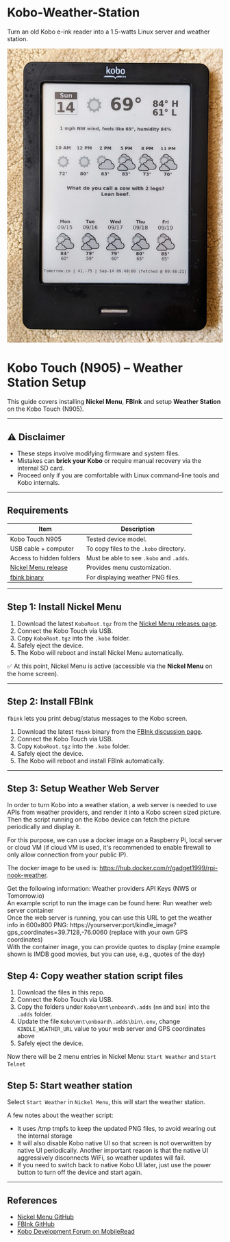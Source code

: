 # Kobo-Weather-Station
Turn an old Kobo e-ink reader into a 1.5-watts Linux server and weather station.

![Sample Kobo weather station photo](Kobo_Weather_Station.jpg)

# Kobo Touch (N905) – Weather Station Setup

This guide covers installing **Nickel Menu**, **FBInk** and setup **Weather Station** on the Kobo Touch (N905).

---

## ⚠️ Disclaimer

- These steps involve modifying firmware and system files.  
- Mistakes can **brick your Kobo** or require manual recovery via the internal SD card.  
- Proceed only if you are comfortable with Linux command-line tools and Kobo internals.  

---

## Requirements

| Item | Description |
|---|---|
| Kobo Touch N905 | Tested device model. |
| USB cable + computer | To copy files to the `.kobo` directory. |
| Access to hidden folders | Must be able to see `.kobo` and `.adds`. |
| [Nickel Menu release](https://github.com/pgaskin/NickelMenu/releases) | Provides menu customization. |
| [fbink binary](https://github.com/NiLuJe/FBInk/releases) | For displaying weather PNG files. |

---

## Step 1: Install Nickel Menu

1. Download the latest `KoboRoot.tgz` from the [Nickel Menu releases page](https://github.com/pgaskin/NickelMenu/releases).  
2. Connect the Kobo Touch via USB.  
3. Copy `KoboRoot.tgz` into the `.kobo` folder.
4. Safely eject the device.  
5. The Kobo will reboot and install Nickel Menu automatically.  

✅ At this point, Nickel Menu is active (accessible via the **Nickel Menu** on the home screen).  

---

## Step 2: Install FBInk

`fbink` lets you print debug/status messages to the Kobo screen.  

1. Download the latest `fbink` binary from the [FBInk discussion page](https://www.mobileread.com/forums/showthread.php?t=299110).
2. Connect the Kobo Touch via USB.
3. Copy `KoboRoot.tgz` into the `.kobo` folder.
4. Safely eject the device.  
5. The Kobo will reboot and install FBInk automatically.  

---

## Step 3: Setup Weather Web Server

In order to turn Kobo into a weather station, a web server is needed to use APIs from weather providers, and render it into a Kobo screen sized picture. Then the script running on the Kobo device can fetch the picture periodically and display it.<p>

For this purpose, we can use a docker image on a Raspberry Pi, local server or cloud VM (if cloud VM is used, it's recommended to enable firewall to only allow connection from your public IP). <p>

The docker image to be used is: https://hub.docker.com/r/gadget1999/rpi-nook-weather. <p>

Get the following information: Weather providers API Keys (NWS or Tomorrow.io) <br>
An example script to run the image can be found here: Run weather web server container <br>
Once the web server is running, you can use this URL to get the weather info in 600x800 PNG: https://yourserver:port/kindle_image?gps_coordinates=39.7128,-76.0060 (replace with your own GPS coordinates) <br>
With the container image, you can provide quotes to display (mine example shown is IMDB good movies, but you can use, e.g., quotes of the day)

## Step 4: Copy weather station script files

1. Download the files in this repo.
2. Connect the Kobo Touch via USB.
3. Copy the folders under `Kobo\mnt\onboard\.adds` (`nm` and `bin`) into the `.adds` folder.
4. Update the file `Kobo\mnt\onboard\.adds\bin\.env`, change `KINDLE_WEATHER_URL` value to your web server and GPS coordinates above
5. Safely eject the device.

Now there will be 2 menu entries in Nickel Menu: `Start Weather` and `Start Telnet`

## Step 5: Start weather station

Select `Start Weather` in `Nickel Menu`, this will start the weather station. <p>

A few notes about the weather script:
- It uses /tmp tmpfs to keep the updated PNG files, to avoid wearing out the internal storage
- It will also disable Kobo native UI so that screen is not overwritten by native UI periodically. Another important reason is that the native UI aggressively disconnects WiFi, so weather updates will fail.
- If you need to switch back to native Kobo UI later, just use the power button to turn off the device and start again.

---

## References

* [Nickel Menu GitHub](https://github.com/pgaskin/NickelMenu)
* [FBInk GitHub](https://github.com/NiLuJe/FBInk)
* [Kobo Development Forum on MobileRead](https://www.mobileread.com/forums/forumdisplay.php?f=247)

```

